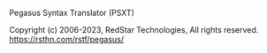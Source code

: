 
Pegasus Syntax Translator (PSXT)

Copyright (c) 2006-2023, RedStar Technologies, All rights reserved.
https://rsthn.com/rstf/pegasus/
